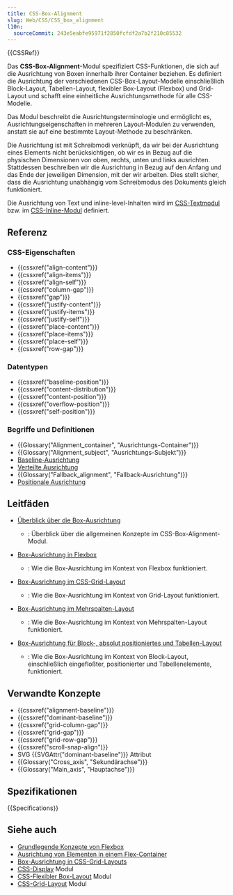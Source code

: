 ```yaml
---
title: CSS-Box-Alignment
slug: Web/CSS/CSS_box_alignment
l10n:
  sourceCommit: 243e5eabfe95971f2850fcfdf2a7b2f210c85532
---
```


{{CSSRef}}

Das **CSS-Box-Alignment**-Modul spezifiziert CSS-Funktionen, die sich auf die Ausrichtung von Boxen innerhalb ihrer Container beziehen. Es definiert die Ausrichtung der verschiedenen CSS-Box-Layout-Modelle einschließlich Block-Layout, Tabellen-Layout, flexibler Box-Layout (Flexbox) und Grid-Layout und schafft eine einheitliche Ausrichtungsmethode für alle CSS-Modelle.

Das Modul beschreibt die Ausrichtungsterminologie und ermöglicht es, Ausrichtungseigenschaften in mehreren Layout-Modulen zu verwenden, anstatt sie auf eine bestimmte Layout-Methode zu beschränken.

Die Ausrichtung ist mit Schreibmodi verknüpft, da wir bei der Ausrichtung eines Elements nicht berücksichtigen, ob wir es in Bezug auf die physischen Dimensionen von oben, rechts, unten und links ausrichten. Stattdessen beschreiben wir die Ausrichtung in Bezug auf den Anfang und das Ende der jeweiligen Dimension, mit der wir arbeiten. Dies stellt sicher, dass die Ausrichtung unabhängig vom Schreibmodus des Dokuments gleich funktioniert.

Die Ausrichtung von Text und inline-level-Inhalten wird im [CSS-Textmodul](/de/docs/Web/CSS/CSS_text) bzw. im [CSS-Inline-Modul](/de/docs/Web/CSS/CSS_inline_layout) definiert.

## Referenz

### CSS-Eigenschaften

- {{cssxref("align-content")}}
- {{cssxref("align-items")}}
- {{cssxref("align-self")}}
- {{cssxref("column-gap")}}
- {{cssxref("gap")}}
- {{cssxref("justify-content")}}
- {{cssxref("justify-items")}}
- {{cssxref("justify-self")}}
- {{cssxref("place-content")}}
- {{cssxref("place-items")}}
- {{cssxref("place-self")}}
- {{cssxref("row-gap")}}

### Datentypen

- {{cssxref("baseline-position")}}
- {{cssxref("content-distribution")}}
- {{cssxref("content-position")}}
- {{cssxref("overflow-position")}}
- {{cssxref("self-position")}}

### Begriffe und Definitionen

- {{Glossary("Alignment_container", "Ausrichtungs-Container")}}
- {{Glossary("Alignment_subject", "Ausrichtungs-Subjekt")}}
- [Baseline-Ausrichtung](/de/docs/Web/CSS/CSS_box_alignment/Box_alignment#baseline_alignment)
- [Verteilte Ausrichtung](/de/docs/Web/CSS/CSS_box_alignment/Box_alignment#distributed_alignment)
- {{Glossary("Fallback_alignment", "Fallback-Ausrichtung")}}
- [Positionale Ausrichtung](/de/docs/Web/CSS/CSS_box_alignment/Box_alignment#positional_alignment)

## Leitfäden

- [Überblick über die Box-Ausrichtung](/de/docs/Web/CSS/CSS_box_alignment/Box_alignment)

  - : Überblick über die allgemeinen Konzepte im CSS-Box-Alignment-Modul.

- [Box-Ausrichtung in Flexbox](/de/docs/Web/CSS/CSS_box_alignment/Box_alignment_in_flexbox)

  - : Wie die Box-Ausrichtung im Kontext von Flexbox funktioniert.

- [Box-Ausrichtung im CSS-Grid-Layout](/de/docs/Web/CSS/CSS_box_alignment/Box_alignment_in_grid_layout)

  - : Wie die Box-Ausrichtung im Kontext von Grid-Layout funktioniert.

- [Box-Ausrichtung im Mehrspalten-Layout](/de/docs/Web/CSS/CSS_box_alignment/Box_alignment_in_multi-column_layout)

  - : Wie die Box-Ausrichtung im Kontext von Mehrspalten-Layout funktioniert.

- [Box-Ausrichtung für Block-, absolut positioniertes und Tabellen-Layout](/de/docs/Web/CSS/CSS_box_alignment/Box_alignment_in_block_abspos_tables)

  - : Wie die Box-Ausrichtung im Kontext von Block-Layout, einschließlich eingefloßter, positionierter und Tabellenelemente, funktioniert.

## Verwandte Konzepte

- {{cssxref("alignment-baseline")}}
- {{cssxref("dominant-baseline")}}
- {{cssxref("grid-column-gap")}}
- {{cssxref("grid-gap")}}
- {{cssxref("grid-row-gap")}}
- {{cssxref("scroll-snap-align")}}
- SVG {{SVGAttr("dominant-baseline")}} Attribut
- {{Glossary("Cross_axis", "Sekundärachse")}}
- {{Glossary("Main_axis", "Hauptachse")}}

## Spezifikationen

{{Specifications}}

## Siehe auch

- [Grundlegende Konzepte von Flexbox](/de/docs/Web/CSS/CSS_flexible_box_layout/Basic_concepts_of_flexbox)
- [Ausrichtung von Elementen in einem Flex-Container](/de/docs/Web/CSS/CSS_flexible_box_layout/Aligning_items_in_a_flex_container)
- [Box-Ausrichtung in CSS-Grid-Layouts](/de/docs/Web/CSS/CSS_grid_layout/Box_alignment_in_grid_layout)
- [CSS-Display](/de/docs/Web/CSS/CSS_display) Modul
- [CSS-Flexibler Box-Layout](/de/docs/Web/CSS/CSS_flexible_box_layout) Modul
- [CSS-Grid-Layout](/de/docs/Web/CSS/CSS_grid_layout) Modul
